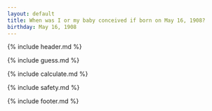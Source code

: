 ```yaml
---
layout: default
title: When was I or my baby conceived if born on May 16, 1908?
birthday: May 16, 1908
---
```


{% include header.md %}

{% include guess.md %}

{% include calculate.md %}

{% include safety.md %}

{% include footer.md %}



